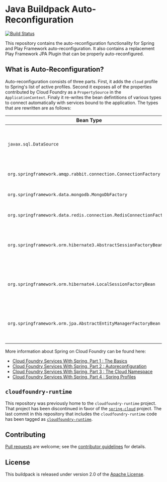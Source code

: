 # Java Buildpack Auto-Reconfiguration
[![Build Status](https://travis-ci.org/cloudfoundry/java-buildpack-auto-reconfiguration.svg?branch=master)](https://travis-ci.org/cloudfoundry/java-buildpack-auto-reconfiguration)

This repository contains the auto-reconfiguration functionality for Spring and Play Framework auto-reconfiguration.  It also contains a replacement Play Framework JPA Plugin that can be properly auto-reconfigured.

## What is Auto-Reconfiguration?
Auto-reconfiguration consists of three parts.  First, it adds the `cloud` profile to Spring's list of active profiles.  Second it exposes all of the properties contributed by Cloud Foundry as a `PropertySource` in the `ApplicationContext`.  Finaly it re-writes the bean defintitions of various types to connect automatically with services bound to the application.  The types that are rewritten are as follows:

| Bean Type | Service Type
| --------- | ------------
| `javax.sql.DataSource` | Relational Data Services (e.g. ClearDB, ElephantSQL)
| `org.springframework.amqp.rabbit.connection.ConnectionFactory` | RabbitMQ Service (e.g. CloudAMQP)
| `org.springframework.data.mongodb.MongoDbFactory` | Mongo Service (e.g. MongoLab)
| `org.springframework.data.redis.connection.RedisConnectionFactory` | Redis Service (e.g. Redis Cloud)
| `org.springframework.orm.hibernate3.AbstractSessionFactoryBean` | Relational Data Services (e.g. ClearDB, ElephantSQL)
| `org.springframework.orm.hibernate4.LocalSessionFactoryBean` | Relational Data Services (e.g. ClearDB, ElephantSQL)
| `org.springframework.orm.jpa.AbstractEntityManagerFactoryBean` | Relational Data Services (e.g. ClearDB, ElephantSQL)

More information about Spring on Cloud Foundry can be found here:

* [Cloud Foundry Services With Spring, Part 1 : The Basics](http://spring.io/blog/2011/10/13/using-cloud-foundry-services-with-spring-part-1-the-basics)
* [Cloud Foundry Services With Spring, Part 2 : Autoreconfiguration](http://spring.io/blog/2011/11/04/using-cloud-foundry-services-with-spring-part-2-auto-reconfiguration)
* [Cloud Foundry Services With Spring, Part 3 : The Cloud Namespace](http://spring.io/blog/2011/11/09/using-cloud-foundry-services-with-spring-part-3-the-cloud-namespace)
* [Cloud Foundry Services With Spring, Part 4 : Spring Profiles](http://spring.io/blog/2011/11/10/using-cloud-foundry-services-with-spring-part-4-spring-profiles)

## `cloudfoundry-runtime`
This repository was previously home to the `cloudfoundry-runtime` project.  That project has been discontinued in favor of the [`spring-cloud`][] project.  The last commit in this repository that includes the `cloudfoundry-runtime` code has been tagged as [`cloudfoundry-runtime`][].

## Contributing
[Pull requests][] are welcome; see the [contributor guidelines][] for details.

## License
This buildpack is released under version 2.0 of the [Apache License][].

[Apache License]: http://www.apache.org/licenses/LICENSE-2.0
[`cloudfoundry-runtime`]: https://github.com/cloudfoundry/java-buildpack-auto-reconfiguration/tree/cloudfoundry-runtime
[contributor guidelines]: CONTRIBUTING.md
[Pull requests]: http://help.github.com/send-pull-requests
[`spring-cloud`]: https://github.com/spring-projects/spring-cloud
